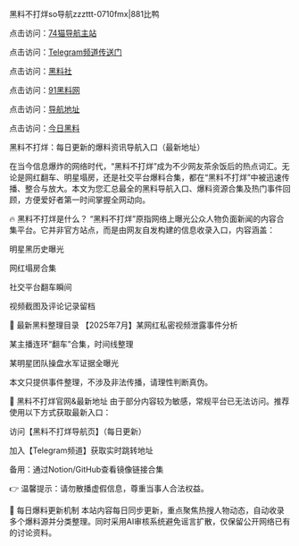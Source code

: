 黑料不打烊so导航zzzttt-0710fmx|881比鸭

点击访问：<a href="https://74mao.com/">74猫导航主站</a>

点击访问：<a href="https://74mao.com/">Telegram频道传送门</a>

点击访问：<a href="https://heiliaoxrq8i9.pages.dev">黑料社</a>

点击访问：<a href="https://heiliao9wsbg3.pages.dev ">91黑料网</a>

点击访问：<a href="https://heiliaoryrhyu.pages.dev">导航地址</a>

点击访问：<a href="https://heiliaox6jgh3.pages.dev">今日黑料</a>


黑料不打烊：每日更新的爆料资讯导航入口（最新地址）

在当今信息爆炸的网络时代，“黑料不打烊”成为不少网友茶余饭后的热点词汇。无论是网红翻车、明星塌房，还是社交平台爆料合集，都在“黑料不打烊”中被迅速传播、整合与放大。本文为您汇总最全的黑料导航入口、爆料资源合集及热门事件回顾，方便爱好者第一时间掌握全网动向。

🔥 黑料不打烊是什么？
“黑料不打烊”原指网络上曝光公众人物负面新闻的内容合集平台。它并非官方站点，而是由网友自发构建的信息收录入口，内容涵盖：

明星黑历史曝光

网红塌房合集

社交平台翻车瞬间

视频截图及评论记录留档

📌 最新黑料整理目录
【2025年7月】某网红私密视频泄露事件分析

某主播连环“翻车”合集，时间线整理

某明星团队操盘水军证据全曝光

本文只提供事件整理，不涉及非法传播，请理性判断真伪。

🧭 黑料不打烊官网&最新地址
由于部分内容较为敏感，常规平台已无法访问。推荐使用以下方式获取最新入口：

访问【黑料不打烊导航页】（每日更新）

加入【Telegram频道】获取实时跳转地址

备用：通过Notion/GitHub查看镜像链接合集

👉 温馨提示：请勿散播虚假信息，尊重当事人合法权益。

📣 每日爆料更新机制
本站内容每日同步更新，重点聚焦热搜人物动态，自动收录多个爆料源并分类整理。同时采用AI审核系统避免谣言扩散，仅保留公开网络已有的讨论资料。

<span style="display:none;">[Canonical link](https://github.com/BETA0710/BETA0710-01)</span>
